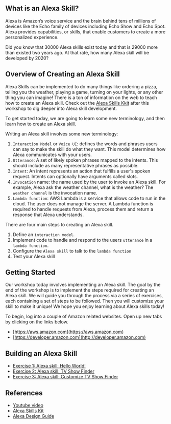 ## What is an Alexa Skill?

Alexa is Amazon’s voice service and the brain behind tens of millions of devices like the Echo family of devices including Echo Show and Echo Spot. 
Alexa provides capabilities, or skills, that enable customers to create a more personalized experience. 

Did you know that 30000 Alexa skills exist today and that is 29000 more than existed two years ago.
At that rate, how many Alexa skill will be developed by 2020?




## Overview of Creating an Alexa Skill
Alexa Skills can be implemented to do many things like ordering a pizza, telling you the weather, playing a game,
turning on your lights, or any other thing you can imagine! There is a ton of information on the web to teach how to create an Alexa skill. 
Check out the [Alexa Skills Kkit](https://developer.amazon.com/alexa-skills-kit) after this workshop to dig deeper into Alexa skill development.

To get started today, we are going to learn some new terminology, and then learn how to create an Alexa skill.


Writing an Alexa skill involves some new terminology:
1. `Interaction Model` or `Voice UI`: defines the words and phrases users can say to make the skill do what they want. This model determines how Alexa communicates with your users.
2. `Utterance`: A set of likely spoken phrases mapped to the intents. This should include as many representative phrases as possible.
3. `Intent`: An intent represents an action that fulfills a user's spoken request. Intents can optionally have arguments called slots.
4. `Invocation` name: the name used by the user to invoke an Alexa  skill. For example, Alexa ask the weather channel, what is the weather? The `weather channel` is the invocation name.  
5. `Lambda function`: AWS Lambda is a service that allows code to run in the cloud. The user does not manage the server. A Lambda function is required to handle requests from Alexa, process them and return a response that Alexa understands. 



There are four main steps to creating an Alexa skill.
1. Define an `interaction model`.
2. Implement code to handle and respond to the users `utterance` in a `lambda function`.
3. Configure the `Alexa skill` to talk to the `lambda function`
4. Test your Alexa skill

## Getting Started

Our workshop today involves implementing an Alexa skill. The goal by the end of the workshop is to implement the steps required for creating an Alexa skill. We will guide you through the process via a series of exercises, each containing a set of steps to be followed. Then you will customize your skill to make it unique! 
We hope you enjoy learning about Alexa skills today!

To begin, log into a couple of Amazon related websites. Open up new tabs by clicking on the links below.
- [https://aws.amazon.com](https://aws.amazon.com)
- [https://developer.amazon.com](http://developer.amazon.com)

## Building an Alexa Skill

- [Exercise 1: Alexa skill: Hello World!](ex/ex1.md)
- [Exercise 2: Alexa skill: TV Show Finder](ex/ex2.md)
- [Exercise 3: Alexa skill: Customize TV Show Finder](ex/ex3.md)

## References
* [Youtube video](https://www.youtube.com/watch?v=ei_q4saWwcE)
* [Alexa Skills Kit](https://developer.amazon.com/docs/ask-overviews/build-skills-with-the-alexa-skills-kit.html)
* [Alexa Design Guide](http//alexa.design/guide)
